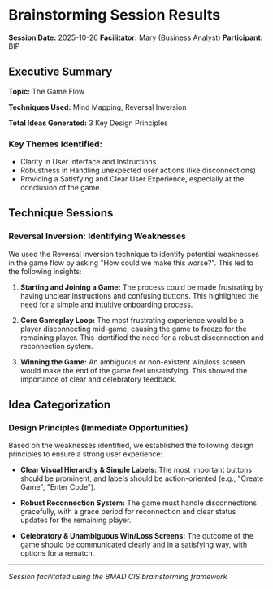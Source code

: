 # Brainstorming Session Results

**Session Date:** 2025-10-26
**Facilitator:** Mary (Business Analyst)
**Participant:** BIP

## Executive Summary

**Topic:** The Game Flow

**Techniques Used:** Mind Mapping, Reversal Inversion

**Total Ideas Generated:** 3 Key Design Principles

### Key Themes Identified:

- Clarity in User Interface and Instructions
- Robustness in Handling unexpected user actions (like disconnections)
- Providing a Satisfying and Clear User Experience, especially at the conclusion of the game.

## Technique Sessions

### Reversal Inversion: Identifying Weaknesses

We used the Reversal Inversion technique to identify potential weaknesses in the game flow by asking "How could we make this worse?". This led to the following insights:

1.  **Starting and Joining a Game:** The process could be made frustrating by having unclear instructions and confusing buttons. This highlighted the need for a simple and intuitive onboarding process.

2.  **Core Gameplay Loop:** The most frustrating experience would be a player disconnecting mid-game, causing the game to freeze for the remaining player. This identified the need for a robust disconnection and reconnection system.

3.  **Winning the Game:** An ambiguous or non-existent win/loss screen would make the end of the game feel unsatisfying. This showed the importance of clear and celebratory feedback.

## Idea Categorization

### Design Principles (Immediate Opportunities)

Based on the weaknesses identified, we established the following design principles to ensure a strong user experience:

*   **Clear Visual Hierarchy & Simple Labels:** The most important buttons should be prominent, and labels should be action-oriented (e.g., "Create Game", "Enter Code").

*   **Robust Reconnection System:** The game must handle disconnections gracefully, with a grace period for reconnection and clear status updates for the remaining player.

*   **Celebratory & Unambiguous Win/Loss Screens:** The outcome of the game should be communicated clearly and in a satisfying way, with options for a rematch.

---

_Session facilitated using the BMAD CIS brainstorming framework_